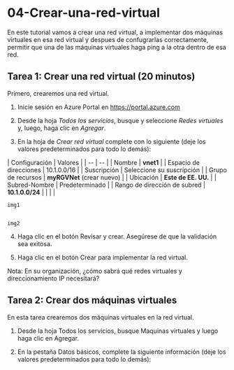 # 04-Crear-una-red-virtual
En este tutorial vamos a crear una red virtual, a implementar dos máquinas virtuales en esa red virtual y despues de confugrarlas correctamente, permitir que una de las máquinas virtuales haga ping a la otra dentro de esa red.

## Tarea 1: Crear una red virtual (20 minutos)
Primero, crearemos una red virtual.

  1. Inicie sesión en Azure Portal en https://portal.azure.com

  2. Desde la hoja *Todos los servicios*, busque y seleccione *Redes virtuales* y, luego, haga clic en *Agregar*.

  3. En la hoja de *Crear red virtual* complete con lo siguiente (deje los valores predeterminados para todo lo demás):

| Configuración | Valores |
    |  -- | -- |
    | Nombre | **vnet1** |
    | Espacio de direcciones | 10.1.0.0/16 |
    | Suscripción | Seleccione su suscripción |
    | Grupo de recursos | **myRGVNet** (crear nuevo) |
    | Ubicación | **Este de EE. UU.** |
    | Subred-Nombre | Predeterminado |
    | Rango de dirección de subred | **10.1.0.0/24** |
    | | |
    
    img1
    
    
    img2
    
  4. Haga clic en el botón Revisar y crear. Asegúrese de que la validación sea exitosa.

  5. Haga clic en el botón Crear para implementar la red virtual.

Nota: En su organización, ¿cómo sabrá qué redes virtuales y direccionamiento IP necesitará?

## Tarea 2: Crear dos máquinas virtuales
En esta tarea crearemos dos máquinas virtuales en la red virtual.

  1. Desde la hoja Todos los servicios, busque Maquinas virtuales y luego haga clic en Agregar.

  2. En la pestaña Datos básicos, complete la siguiente información (deje los valores predeterminados para todo lo demás):
